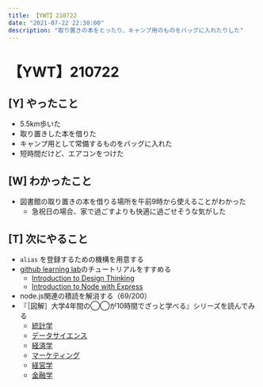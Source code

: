 ```yaml
---
title: 【YWT】210722
date: "2021-07-22 22:30:00"
description: "取り置きの本をとったり、キャンプ用のものをバッグに入れたりした"
---
```


# 【YWT】210722

## [Y] やったこと

- 5.5km歩いた
- 取り置きした本を借りた
- キャンプ用として常備するものをバッグに入れた
- 短時間だけど、エアコンをつけた

## [W] わかったこと

- 図書館の取り置きの本を借りる場所を午前9時から使えることがわかった
  - 急祝日の場合、家で過ごすよりも快適に過ごせそうな気がした

## [T] 次にやること

- `alias` を登録するための機構を用意する
- [github learning lab](https://lab.github.com/githubtraining)のチュートリアルをすすめる
  - [Introduction to Design Thinking](https://lab.github.com/githubtraining/introduction-to-design-thinking)
  - [Introduction to Node with Express](https://lab.github.com/everydeveloper/introduction-to-node-with-express)
- node.js関連の積読を解消する（69/200）
- 『［図解］大学4年間の◯◯が10時間でざっと学べる』シリーズを読んでみる
  - [統計学](https://www.amazon.co.jp/dp/B07PXB4NN9)
  - [データサイエンス](https://www.amazon.co.jp/dp/B07XNW3TQM)
  - [経済学](https://www.amazon.co.jp/dp/B01KNLFHH6)
  - [マーケティング](https://www.amazon.co.jp/dp/B07BNC2SV3)
  - [経営学](https://www.amazon.co.jp/dp/B071SKDF3L)
  - [金融学](https://www.amazon.co.jp/dp/B07BB6Z7FW)

